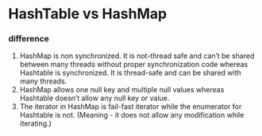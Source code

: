 # HashTable vs HashMap

### difference
1. HashMap is non synchronized. It is not-thread safe and can’t be shared between many threads without proper synchronization code whereas Hashtable is synchronized. It is thread-safe and can be shared with many threads.
2. HashMap allows one null key and multiple null values whereas Hashtable doesn’t allow any null key or value.
3. The iterator in HashMap is fail-fast iterator while the enumerator for Hashtable is not. (Meaning - it does not allow any modification while iterating.)